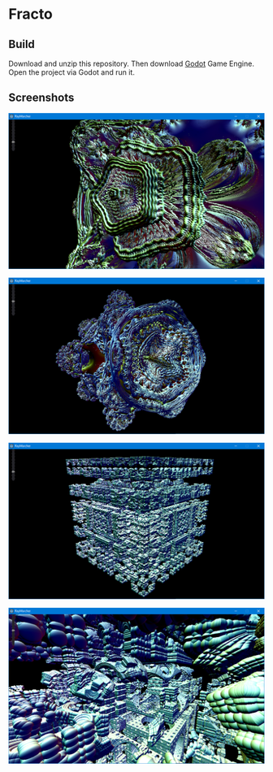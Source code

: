 # Fracto

## Build

Download and unzip this repository. Then download [Godot](https://godotengine.org/download) Game Engine. Open the project via Godot and run it.

## Screenshots
![Mandelbulb](images/mandelbulb.png?raw=true "Mandelbulb")

![Mandelbulb-2](images/mandelbulb-2.png?raw=true "Mandelbulb 2")

![Mandelbox](images/mandelbox.png?raw=true "Mandelbox")

![Mandelbox-2](images/mandelbox-2.png?raw=true "Mandelbox 2")